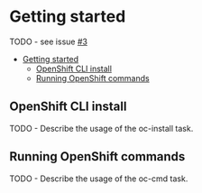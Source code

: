 # Getting started

TODO - see issue [#3](https://github.com/hferentschik/openshift-vsts/issues/3)

<!-- TOC -->

- [Getting started](#getting-started)
    - [OpenShift CLI install](#openshift-cli-install)
    - [Running OpenShift commands](#running-openshift-commands)

<!-- /TOC -->

## OpenShift CLI install

TODO - Describe the usage of the oc-install task.

## Running OpenShift commands

TODO - Describe the usage of the oc-cmd task.

